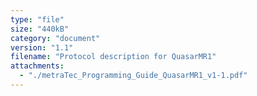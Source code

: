 ```yaml
---
type: "file"
size: "440kB"
category: "document"
version: "1.1"
filename: "Protocol description for QuasarMR1"
attachments:
  - "./metraTec_Programming_Guide_QuasarMR1_v1-1.pdf"
---
```

